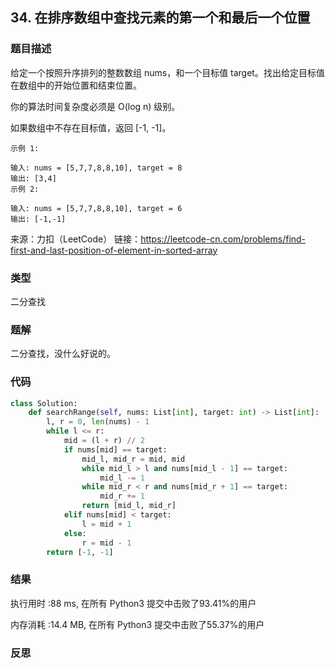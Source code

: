 ## 34. 在排序数组中查找元素的第一个和最后一个位置



### 题目描述

给定一个按照升序排列的整数数组 nums，和一个目标值 target。找出给定目标值在数组中的开始位置和结束位置。

你的算法时间复杂度必须是 O(log n) 级别。

如果数组中不存在目标值，返回 [-1, -1]。

```
示例 1:

输入: nums = [5,7,7,8,8,10], target = 8
输出: [3,4]
示例 2:

输入: nums = [5,7,7,8,8,10], target = 6
输出: [-1,-1]
```

来源：力扣（LeetCode）
链接：https://leetcode-cn.com/problems/find-first-and-last-position-of-element-in-sorted-array

### 类型

二分查找



### 题解

二分查找，没什么好说的。



### 代码

```python
class Solution:
    def searchRange(self, nums: List[int], target: int) -> List[int]:
    	l, r = 0, len(nums) - 1
    	while l <= r:
    		mid = (l + r) // 2
    		if nums[mid] == target:
    			mid_l, mid_r = mid, mid
    			while mid_l > l and nums[mid_l - 1] == target:
    				mid_l -= 1
    			while mid_r < r and nums[mid_r + 1] == target:
    				mid_r += 1
    			return [mid_l, mid_r]
    		elif nums[mid] < target:
    			l = mid + 1
    		else:
    			r = mid - 1
    	return [-1, -1]
```



### 结果

执行用时 :88 ms, 在所有 Python3 提交中击败了93.41%的用户

内存消耗 :14.4 MB, 在所有 Python3 提交中击败了55.37%的用户



### 反思

